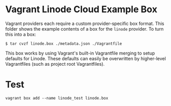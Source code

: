 # Vagrant Linode Cloud Example Box

Vagrant providers each require a custom provider-specific box format.
This folder shows the example contents of a box for the `linode` provider.
To turn this into a box:

```
$ tar cvzf linode.box ./metadata.json ./Vagrantfile
```

This box works by using Vagrant's built-in Vagrantfile merging to setup
defaults for Linode. These defaults can easily be overwritten by higher-level
Vagrantfiles (such as project root Vagrantfiles).

# Test

```
vagrant box add --name linode_test linode.box
```
